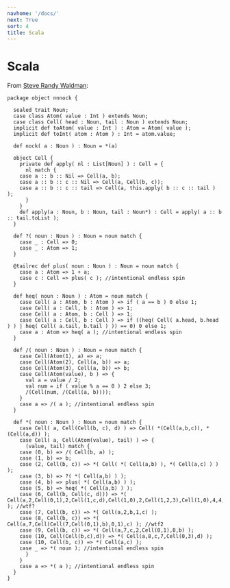 ```yaml
---
navhome: '/docs/'
next: True
sort: 4
title: Scala
---
```


# Scala

From [Steve Randy
Waldman](https://github.com/swaldman/nnnock/blob/master/src/main/scala/com/mchange/sc/v1/nnnock/package.scala):

    package object nnnock {

      sealed trait Noun;
      case class Atom( value : Int ) extends Noun;
      case class Cell( head : Noun, tail : Noun ) extends Noun;
      implicit def toAtom( value : Int ) : Atom = Atom( value );
      implicit def toInt( atom : Atom ) : Int = atom.value;

      def nock( a : Noun ) : Noun = *(a)

      object Cell {
        private def apply( nl : List[Noun] ) : Cell = {
          nl match {
        case a :: b :: Nil => Cell(a, b);
        case a :: b :: c :: Nil => Cell(a, Cell(b, c));
        case a :: b :: c :: tail => Cell(a, this.apply( b :: c :: tail ) ); 
          }
        }
        def apply(a : Noun, b : Noun, tail : Noun*) : Cell = apply( a :: b :: tail.toList );
      }

      def ?( noun : Noun ) : Noun = noun match {
        case _ : Cell => 0;
        case _ : Atom => 1;
      }

      @tailrec def plus( noun : Noun ) : Noun = noun match {
        case a : Atom => 1 + a;
        case c : Cell => plus( c ); //intentional endless spin
      }

      def heq( noun : Noun ) : Atom = noun match {
        case Cell( a : Atom, b : Atom ) => if ( a == b ) 0 else 1;
        case Cell( a : Cell, b : Atom ) => 1;
        case Cell( a : Atom, b : Cell ) => 1;
        case Cell( a : Cell, b : Cell ) => if ((heq( Cell( a.head, b.head ) ) | heq( Cell( a.tail, b.tail ) )) == 0) 0 else 1;
        case a : Atom => heq( a ); //intentional endless spin
      }

      def /( noun : Noun ) : Noun = noun match {
        case Cell(Atom(1), a) => a;
        case Cell(Atom(2), Cell(a, b)) => a;
        case Cell(Atom(3), Cell(a, b)) => b;
        case Cell(Atom(value), b ) => {
          val a = value / 2;
          val num = if ( value % a == 0 ) 2 else 3;
          /(Cell(num, /(Cell(a, b))));
        }
        case a => /( a ); //intentional endless spin
      } 

      def *( noun : Noun ) : Noun = noun match {
        case Cell( a, Cell(Cell(b, c), d) ) => Cell( *(Cell(a,b,c)), *(Cell(a,d)) );
        case Cell( a, Cell(Atom(value), tail) ) => {
          (value, tail) match {
        case (0, b) => /( Cell(b, a) );
        case (1, b) => b;
        case (2, Cell(b, c)) => *( Cell( *( Cell(a,b) ), *( Cell(a,c) ) ) );
        case (3, b) => ?( *( Cell(a,b) ) );
        case (4, b) => plus( *( Cell(a,b) ) );
        case (5, b) => heq( *( Cell(a,b) ) );
        case (6, Cell(b, Cell(c, d))) => *( Cell(a,2,Cell(0,1),2,Cell(1,c,d),Cell(1,0),2,Cell(1,2,3),Cell(1,0),4,4,b) ); //wtf?
        case (7, Cell(b, c)) => *( Cell(a,2,b,1,c) );
        case (8, Cell(b, c)) => *( Cell(a,7,Cell(Cell(7,Cell(0,1),b),0,1),c) ); //wtf2
        case (9, Cell(b, c)) => *( Cell(a,7,c,2,Cell(0,1),0,b) );
        case (10, Cell(Cell(b,c),d)) => *( Cell(a,8,c,7,Cell(0,3),d) );
        case (10, Cell(b, c)) => *( Cell(a,c) );
        case _ => *( noun ); //intentional endless spin
          }
        }
        case a => *( a ); //intentional endless spin
      }
    }
